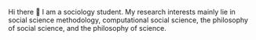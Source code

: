 Hi there 👋
I am a sociology student.
My research interests mainly lie in social science methodology, computational social science, the philosophy of social science, and the philosophy of science.




